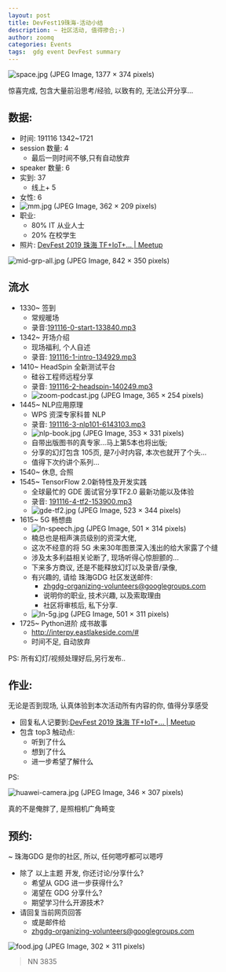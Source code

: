 ```yaml
---
layout: post
title: DevFest19珠海-活动小结
description: ~ 社区活动, 值得掺合;-)
author: zoomq
categories: Events
tags:  gdg event DevFest summary
---
```


![space.jpg (JPEG Image, 1377 × 374 pixels)](http://gdgzh.zoomquiet.top/events/191116devfest/foto/space.jpg?imageView2/2/w/420)

惊喜完成, 包含大量前沿思考/经验, 以致有的, 无法公开分享...

<!--more-->


## 数据:

- 时间: 191116 1342~1721
- session 数量: 4
    + 最后一则时间不够,只有自动放弃
- speaker 数量: 6
- 实到: 37
    + 线上+ 5
- 女性: 6
- ![mm.jpg (JPEG Image, 362 × 209 pixels)](http://gdgzh.zoomquiet.top/events/191116devfest/foto/mm.jpg?imageView2/2/w/360)
- 职业: 
    + 80% IT 从业人士
    + 20% 在校学生
- 照片: [DevFest 2019 珠海 TF\+IoT\+\.\.\. \| Meetup](https://www.meetup.com/Zhuhai-GDG/events/265548933/)


![mid-grp-all.jpg (JPEG Image, 842 × 350 pixels)](http://gdgzh.zoomquiet.top/events/191116devfest/foto/mid-grp-all.jpg?imageView2/2/w/420)

## 流水

- 1330~ 签到
    + 常规暖场
    + 录音:[191116-0-start-133840.mp3](http://gdgzh.zoomquiet.top/events/191116devfest/191116-0-start-133840.mp3)
- 1342~ 开场介绍
    + 现场福利, 个人自述
    + 录音: [191116-1-intro-134929.mp3](http://gdgzh.zoomquiet.top/events/191116devfest/191116-1-intro-134929.mp3)
- 1410~ HeadSpin 全新测试平台
    + 硅谷工程师远程分享
    + 录音: [191116-2-headspin-140249.mp3](http://gdgzh.zoomquiet.top/events/191116devfest/191116-2-headspin-140249.mp3)
    + ![zoom-podcast.jpg (JPEG Image, 365 × 254 pixels)](http://gdgzh.zoomquiet.top/events/191116devfest/foto/zoom-podcast.jpg?imageView2/2/w/360)
- 1445~ NLP应用原理
    + WPS 资深专家科普 NLP
    + 录音: [191116-3-nlp101-6143103.mp3](http://gdgzh.zoomquiet.top/events/191116devfest/191116-3-nlp101-6143103.mp3)
    + ![nlp-book.jpg (JPEG Image, 353 × 331 pixels)](http://gdgzh.zoomquiet.top/events/191116devfest/foto/nlp-book.jpg?imageView2/2/w/360)
    + 自带出版图书的真专家...马上第5本也将出版;
    + 分享的幻灯包含 105页, 是7小时内容, 本次也就开了个头...
    + 值得下次约讲个系列...
- 1540~ 休息, 合照
- 1545~ TensorFlow 2.0新特性及开发实践
    + 全球最忙的 GDE 面试官分享TF2.0 最新功能以及体验
    + 录音: [191116-4-tf2-153900.mp3](http://gdgzh.zoomquiet.top/events/191116devfest/191116-4-tf2-153900.mp3)
    + ![gde-tf2.jpg (JPEG Image, 523 × 344 pixels)](http://gdgzh.zoomquiet.top/events/191116devfest/foto/gde-tf2.jpg?imageView2/2/w/360)
- 1615~ 5G 畅想曲
    + ![ln-speech.jpg (JPEG Image, 501 × 314 pixels)](http://gdgzh.zoomquiet.top/events/191116devfest/foto/ln-speech.jpg?imageView2/2/w/360)
    + 楠总也是相声演员级别的资深大佬,
    + 这次不经意的将 5G 未来30年图景深入浅出的给大家露了个缝
    + 涉及太多利益相关论断了, 现场听得心惊胆颤的...
    + 下来多方商议, 还是不能释放幻灯以及录音/录像,
    + 有兴趣的, 请给 珠海GDG 社区发送邮件:
        * zhgdg-organizing-volunteers@googlegroups.com
        * 说明你的职业, 技术兴趣, 以及索取理由
        * 社区将审核后, 私下分享.
    + ![ln-5g.jpg (JPEG Image, 501 × 311 pixels)](http://gdgzh.zoomquiet.top/events/191116devfest/foto/ln-5g.jpg?imageView2/2/w/360)
- 1725~ Python进阶 成书故事
    + http://interpy.eastlakeside.com/#
    + 时间不足, 自动放弃


PS:
所有幻灯/视频处理好后,另行发布..


## 作业:
无论是否到现场, 认真体验到本次活动所有内容的你, 值得分享感受

- 回复私人记要到:[DevFest 2019 珠海 TF\+IoT\+\.\.\. \| Meetup](https://www.meetup.com/Zhuhai-GDG/events/265548933/)
- 包含 top3 触动点:
    + 听到了什么
    + 想到了什么
    + 进一步希望了解什么

PS: 

![huawei-camera.jpg (JPEG Image, 346 × 307 pixels)](http://gdgzh.zoomquiet.top/events/191116devfest/foto/huawei-camera.jpg?imageView2/2/w/360)

真的不是俺胖了, 是照相机广角畸变

## 预约:
~ 珠海GDG 是你的社区, 所以, 任何嗯哼都可以嗯哼

- 除了 以上主题 开发, 你还讨论/分享什么?
    + 希望从 GDG 进一步获得什么?
    + 渴望在 GDG 分享什么?
    + 期望学习什么开源技术?
- 请回复当前网页回答
    + 或是邮件给
    + zhgdg-organizing-volunteers@googlegroups.com

![food.jpg (JPEG Image, 302 × 311 pixels)](http://gdgzh.zoomquiet.top/events/191116devfest/foto/food.jpg?imageView2/2/w/360)

> NN 3835
